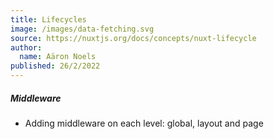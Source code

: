 ```yaml
---
title: Lifecycles
image: /images/data-fetching.svg
source: https://nuxtjs.org/docs/concepts/nuxt-lifecycle
author: 
  name: Aäron Noels
published: 26/2/2022
---
```

##### Middleware
- Adding middleware on each level: global, layout and page
